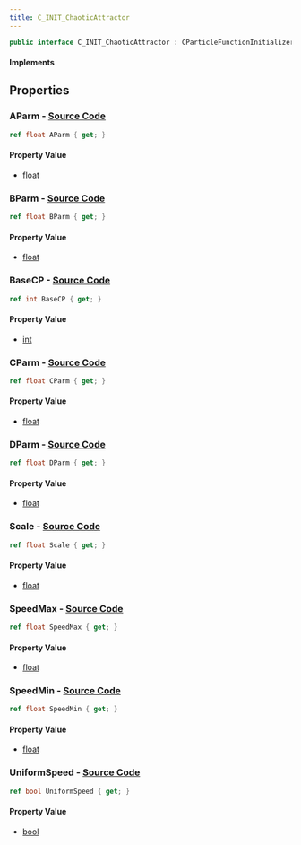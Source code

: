 ```yaml
---
title: C_INIT_ChaoticAttractor
---
```


```csharp
public interface C_INIT_ChaoticAttractor : CParticleFunctionInitializer, CParticleFunction, ISchemaClass<CParticleFunction>, ISchemaClass<CParticleFunctionInitializer>, ISchemaClass<C_INIT_ChaoticAttractor>, ISchemaField, ISchemaClass, INativeHandle
```

#### Implements

## Properties

### **AParm** - [Source Code](https://github.com/swiftly-solution/swiftlys2/blob/main/managed/src/SwiftlyS2.Generated/Schemas/Interfaces/C_INIT_ChaoticAttractor.cs#L16)

```csharp
ref float AParm { get; }
```

#### Property Value

- [float](https://learn.microsoft.com/dotnet/api/system.single)

### **BParm** - [Source Code](https://github.com/swiftly-solution/swiftlys2/blob/main/managed/src/SwiftlyS2.Generated/Schemas/Interfaces/C_INIT_ChaoticAttractor.cs#L18)

```csharp
ref float BParm { get; }
```

#### Property Value

- [float](https://learn.microsoft.com/dotnet/api/system.single)

### **BaseCP** - [Source Code](https://github.com/swiftly-solution/swiftlys2/blob/main/managed/src/SwiftlyS2.Generated/Schemas/Interfaces/C_INIT_ChaoticAttractor.cs#L30)

```csharp
ref int BaseCP { get; }
```

#### Property Value

- [int](https://learn.microsoft.com/dotnet/api/system.int32)

### **CParm** - [Source Code](https://github.com/swiftly-solution/swiftlys2/blob/main/managed/src/SwiftlyS2.Generated/Schemas/Interfaces/C_INIT_ChaoticAttractor.cs#L20)

```csharp
ref float CParm { get; }
```

#### Property Value

- [float](https://learn.microsoft.com/dotnet/api/system.single)

### **DParm** - [Source Code](https://github.com/swiftly-solution/swiftlys2/blob/main/managed/src/SwiftlyS2.Generated/Schemas/Interfaces/C_INIT_ChaoticAttractor.cs#L22)

```csharp
ref float DParm { get; }
```

#### Property Value

- [float](https://learn.microsoft.com/dotnet/api/system.single)

### **Scale** - [Source Code](https://github.com/swiftly-solution/swiftlys2/blob/main/managed/src/SwiftlyS2.Generated/Schemas/Interfaces/C_INIT_ChaoticAttractor.cs#L24)

```csharp
ref float Scale { get; }
```

#### Property Value

- [float](https://learn.microsoft.com/dotnet/api/system.single)

### **SpeedMax** - [Source Code](https://github.com/swiftly-solution/swiftlys2/blob/main/managed/src/SwiftlyS2.Generated/Schemas/Interfaces/C_INIT_ChaoticAttractor.cs#L28)

```csharp
ref float SpeedMax { get; }
```

#### Property Value

- [float](https://learn.microsoft.com/dotnet/api/system.single)

### **SpeedMin** - [Source Code](https://github.com/swiftly-solution/swiftlys2/blob/main/managed/src/SwiftlyS2.Generated/Schemas/Interfaces/C_INIT_ChaoticAttractor.cs#L26)

```csharp
ref float SpeedMin { get; }
```

#### Property Value

- [float](https://learn.microsoft.com/dotnet/api/system.single)

### **UniformSpeed** - [Source Code](https://github.com/swiftly-solution/swiftlys2/blob/main/managed/src/SwiftlyS2.Generated/Schemas/Interfaces/C_INIT_ChaoticAttractor.cs#L32)

```csharp
ref bool UniformSpeed { get; }
```

#### Property Value

- [bool](https://learn.microsoft.com/dotnet/api/system.boolean)

